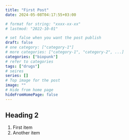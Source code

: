 ```yaml
---
title: "First Post"
date: 2024-05-08T04:17:55+03:00

# format for string: "xxxx-xx-xx"
# lastmod: "2022-10-01"

# set false when you want the post publish
draft: false
# one category: ["category-1"] 
# more categories: ["category-1", "category-2", ...]
categories: ["biopunk"]
# refer to categories
tags: ["drugs"]
# seires
series: []
# Top image for the post
image: ""
# Hide from home page
hideFromHomePage: false
---
```

## Heading 2
1. First item
2. Another item


<!--more-->

